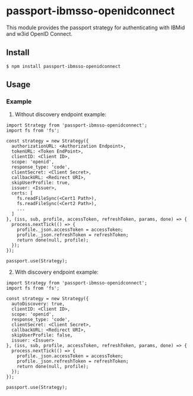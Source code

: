 # passport-ibmsso-openidconnect
This module provides the passport strategy for authenticating with IBMid and w3id OpenID Connect.

## Install

    $ npm install passport-ibmsso-openidconnect

## Usage

### Example

1) Without discovery endpoint example:
```
import Strategy from 'passport-ibmsso-openidconnect';
import fs from 'fs';

const strategy = new Strategy({
  authorizationURL: <Authorization Endpoint>,
  tokenURL: <Token EndPoint>,
  clientID: <Client ID>,
  scope: 'openid',
  response_type: 'code',
  clientSecret: <Client Secret>,
  callbackURL: <Redirect URI>,
  skipUserProfile: true,
  issuer: <Issuer>,
  certs: [
    fs.readFileSync(<Cert1 Path>),
    fs.readFileSync(<Cert2 Path>),
    ...
  ]
}, (iss, sub, profile, accessToken, refreshToken, params, done) => {
  process.nextTick(() => {
    profile._json.accessToken = accessToken;
    profile._json.refreshToken = refreshToken;
    return done(null, profile);
  });
});

passport.use(Strategy);
```

2) With discovery endpoint example:
```
import Strategy from 'passport-ibmsso-openidconnect';
import fs from 'fs';

const strategy = new Strategy({
  autoDiscovery: true,
  clientID: <Client ID>,
  scope: 'openid',
  response_type: 'code',
  clientSecret: <Client Secret>,
  callbackURL: <Redirect URI>,
  skipUserProfile: false,
  issuer: <Issuer>
}, (iss, sub, profile, accessToken, refreshToken, params, done) => {
  process.nextTick(() => {
    profile._json.accessToken = accessToken;
    profile._json.refreshToken = refreshToken;
    return done(null, profile);
  });
});

passport.use(Strategy);
```
